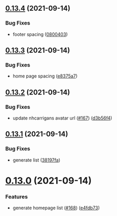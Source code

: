 ## [0.13.4](https://github.com/EddieHubCommunity/LinkFree/compare/v0.13.3...v0.13.4) (2021-09-14)


### Bug Fixes

* footer spacing ([0800403](https://github.com/EddieHubCommunity/LinkFree/commit/08004032dd90c3fa37dc10ae2954ebb47ff3f5e4))



## [0.13.3](https://github.com/EddieHubCommunity/LinkFree/compare/v0.13.2...v0.13.3) (2021-09-14)


### Bug Fixes

* home page spacing ([e8375a7](https://github.com/EddieHubCommunity/LinkFree/commit/e8375a74ee0f1a80bb60fe3f84117c1d7343bfda))



## [0.13.2](https://github.com/EddieHubCommunity/LinkFree/compare/v0.13.1...v0.13.2) (2021-09-14)


### Bug Fixes

* update nhcarrigans avatar url ([#167](https://github.com/EddieHubCommunity/LinkFree/issues/167)) ([d3b56f4](https://github.com/EddieHubCommunity/LinkFree/commit/d3b56f4dc55b254dc6777ed18cc34998035d07d1))



## [0.13.1](https://github.com/EddieHubCommunity/LinkFree/compare/v0.13.0...v0.13.1) (2021-09-14)


### Bug Fixes

* generate list ([38197fa](https://github.com/EddieHubCommunity/LinkFree/commit/38197fa7479c29e845f5cad712ba441472026c67))



# [0.13.0](https://github.com/EddieHubCommunity/LinkFree/compare/v0.12.1...v0.13.0) (2021-09-14)


### Features

* generate homepage list ([#168](https://github.com/EddieHubCommunity/LinkFree/issues/168)) ([e4fdb73](https://github.com/EddieHubCommunity/LinkFree/commit/e4fdb732921e569eb9d608147a4d1657e7cc07c2))



